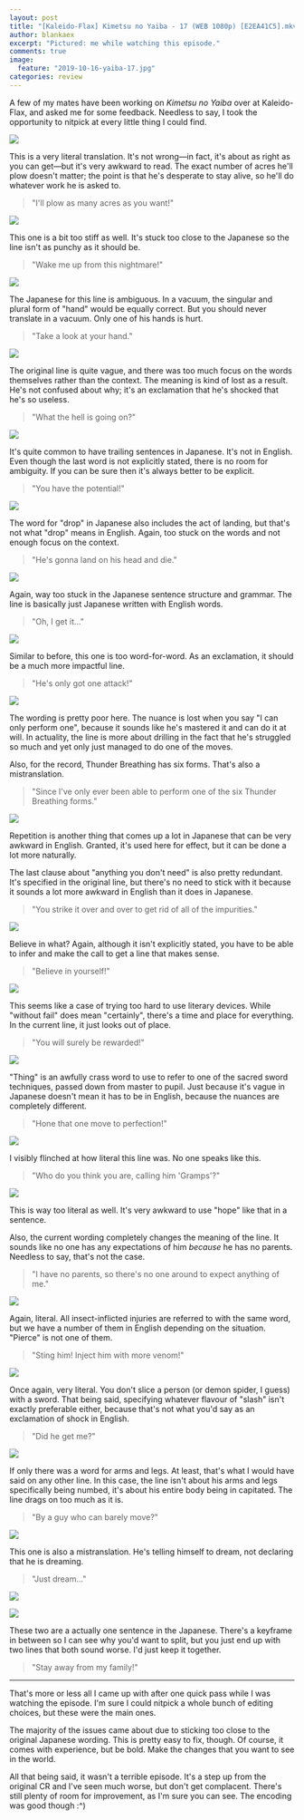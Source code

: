 ```yaml
---
layout: post
title: "[Kaleido-Flax] Kimetsu no Yaiba - 17 (WEB 1080p) [E2EA41C5].mkv"
author: blankaex
excerpt: "Pictured: me while watching this episode."
comments: true
image:
  feature: "2019-10-16-yaiba-17.jpg"
categories: review
---
```


A few of my mates have been working on _Kimetsu no Yaiba_ over at Kaleido-Flax, and asked me for some feedback. Needless to say, I took the opportunity to nitpick at every little thing I could find.

![](https://i.imgur.com/ag6vHgy.jpg)

This is a very literal translation. It's not wrong—in fact, it's about as right as you can get—but it's very awkward to read. The exact number of acres he'll plow doesn't matter; the point is that he's desperate to stay alive, so he'll do whatever work he is asked to.

>"I'll plow as many acres as you want!"

![](https://i.imgur.com/WlqNi6B.jpg)

This one is a bit too stiff as well. It's stuck too close to the Japanese so the line isn't as punchy as it should be.

>"Wake me up from this nightmare!"

![](https://i.imgur.com/P4IWw6T.jpg)

The Japanese for this line is ambiguous. In a vacuum, the singular and plural form of "hand" would be equally correct. But you should never translate in a vacuum. Only one of his hands is hurt.

> "Take a look at your hand."

![](https://i.imgur.com/aIKfF3N.jpg)

The original line is quite vague, and there was too much focus on the words themselves rather than the context. The meaning is kind of lost as a result. He's not confused about why; it's an exclamation that he's shocked that he's so useless.

> "What the hell is going on?"

![](https://i.imgur.com/ioxwck4.jpg)

It's quite common to have trailing sentences in Japanese. It's not in English. Even though the last word is not explicitly stated, there is no room for ambiguity. If you can be sure then it's always better to be explicit.

> "You have the potential!"

![](https://i.imgur.com/2vou2pD.jpg)

The word for "drop" in Japanese also includes the act of landing, but that's not what "drop" means in English. Again, too stuck on the words and not enough focus on the context.

> "He's gonna land on his head and die."

![](https://i.imgur.com/7Jpxi4c.jpg)

Again, way too stuck in the Japanese sentence structure and grammar. The line is basically just Japanese written with English words.

> "Oh, I get it..."

![](https://i.imgur.com/o9iRcC7.jpg)

Similar to before, this one is too word-for-word. As an exclamation, it should be a much more impactful line.

> "He's only got one attack!"

![](https://i.imgur.com/vE5McKj.jpg)

The wording is pretty poor here. The nuance is lost when you say "I can only perform one", because it sounds like he's mastered it and can do it at will. In actuality, the line is more about drilling in the fact that he's struggled so much and yet only just managed to do one of the moves.

Also, for the record, Thunder Breathing has six forms. That's also a mistranslation.

> "Since I've only ever been able to perform one of the six Thunder Breathing forms."

![](https://i.imgur.com/2cYDeJR.jpg)

Repetition is another thing that comes up a lot in Japanese that can be very awkward in English. Granted, it's used here for effect, but it can be done a lot more naturally.

The last clause about "anything you don't need" is also pretty redundant. It's specified in the original line, but there's no need to stick with it because it sounds a lot more awkward in English than it does in Japanese.

> "You strike it over and over to get rid of all of the impurities."

![](https://i.imgur.com/144BuWZ.jpg)

Believe in what? Again, although it isn't explicitly stated, you have to be able to infer and make the call to get a line that makes sense.

> "Believe in yourself!"

![](https://i.imgur.com/I9R32LE.jpg)

This seems like a case of trying too hard to use literary devices. While "without fail" does mean "certainly", there's a time and place for everything. In the current line, it just looks out of place.

> "You will surely be rewarded!"

![](https://i.imgur.com/5wpZeLn.jpg)

"Thing" is an awfully crass word to use to refer to one of the sacred sword techniques, passed down from master to pupil. Just because it's vague in Japanese doesn't mean it has to be in English, because the nuances are completely different.

> "Hone that one move to perfection!"

![](https://i.imgur.com/7TrFgUd.jpg)

I visibly flinched at how literal this line was. No one speaks like this.

> "Who do you think you are, calling him 'Gramps'?"

![](https://i.imgur.com/Y8YsEup.jpg)

This is way too literal as well. It's very awkward to use "hope" like that in a sentence.

Also, the current wording completely changes the meaning of the line. It sounds like no one has any expectations of him _because_ he has no parents. Needless to say, that's not the case.

> "I have no parents, so there's no one around to expect anything of me."

![](https://i.imgur.com/DLPBY45.jpg)

Again, literal. All insect-inflicted injuries are referred to with the same word, but we have a number of them in English depending on the situation. "Pierce" is not one of them.

> "Sting him! Inject him with more venom!"

![](https://i.imgur.com/FuEevDU.jpg)

Once again, very literal. You don't slice a person (or demon spider, I guess) with a sword. That being said, specifying whatever flavour of "slash" isn't exactly preferable either, because that's not what you'd say as an exclamation of shock in English.

> "Did he get me?"

![](https://i.imgur.com/DLumGTx.jpg)

If only there was a word for arms and legs. At least, that's what I would have said on any other line. In this case, the line isn't about his arms and legs specifically being numbed, it's about his entire body being in capitated. The line drags on too much as it is.

> "By a guy who can barely move?"

![](https://i.imgur.com/htF6oZl.jpg)

This one is also a mistranslation. He's telling himself to dream, not declaring that he is dreaming.

> "Just dream..."

![](https://i.imgur.com/fc0cUHk.jpg)

![](https://i.imgur.com/cCmR9Oe.jpg)

These two are a actually one sentence in the Japanese. There's a keyframe in between so I can see why you'd want to split, but you just end up with two lines that both sound worse. I'd just keep it together.

> "Stay away from my family!"

---

That's more or less all I came up with after one quick pass while I was watching the episode. I'm sure I could nitpick a whole bunch of editing choices, but these were the main ones.

The majority of the issues came about due to sticking too close to the original Japanese wording. This is pretty easy to fix, though. Of course, it comes with experience, but be bold. Make the changes that you want to see in the world.

All that being said, it wasn't a terrible episode. It's a step up from the original CR and I've seen much worse, but don't get complacent. There's still plenty of room for improvement, as I'm sure you can see. The encoding was good though :^)
